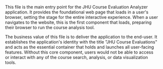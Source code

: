 This file is the main entry point for the JHU Course Evaluation Analyzer application. It provides the foundational web page that loads in a user's browser, setting the stage for the entire interactive experience. When a user navigates to the website, this is the first component that loads, preparing their browser to run the course analysis tool.

The business value of this file is to deliver the application to the end-user. It establishes the application's identity with the title "JHU Course Evaluations" and acts as the essential container that holds and launches all user-facing features. Without this core component, users would not be able to access or interact with any of the course search, analysis, or data visualization tools.